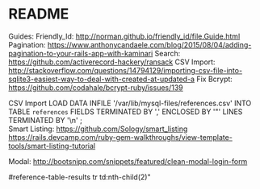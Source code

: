 # README

Guides:
Friendly_Id: http://norman.github.io/friendly_id/file.Guide.html
Pagination: https://www.anthonycandaele.com/blog/2015/08/04/adding-pagination-to-your-rails-app-with-kaminari
Search: https://github.com/activerecord-hackery/ransack
CSV Import: http://stackoverflow.com/questions/14794129/importing-csv-file-into-sqlite3-easiest-way-to-deal-with-created-at-updated-a
Fix Bcrypt: https://github.com/codahale/bcrypt-ruby/issues/139

CSV Import LOAD DATA INFILE '/var/lib/mysql-files/references.csv' INTO TABLE `references` FIELDS TERMINATED BY ',' ENCLOSED BY '"' LINES TERMINATED BY '\n' ;  
Smart Listing: https://github.com/Sology/smart_listing
               https://rails.devcamp.com/ruby-gem-walkthroughs/view-template-tools/smart-listing-tutorial
               
Modal: http://bootsnipp.com/snippets/featured/clean-modal-login-form


#reference-table-results tr td:nth-child(2)"